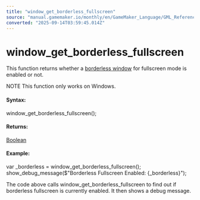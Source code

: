 ```yaml
---
title: "window_get_borderless_fullscreen"
source: "manual.gamemaker.io/monthly/en/GameMaker_Language/GML_Reference/Cameras_And_Display/The_Game_Window/window_get_borderless_fullscreen.htm"
converted: "2025-09-14T03:59:45.014Z"
---
```


# window\_get\_borderless\_fullscreen

This function returns whether a [borderless window](window_enable_borderless_fullscreen.md) for fullscreen mode is enabled or not.

NOTE This function only works on Windows.

#### Syntax:

window\_get\_borderless\_fullscreen();

#### Returns:

[Boolean](../../../GML_Overview/Data_Types.md)

#### Example:

var \_borderless = window\_get\_borderless\_fullscreen();
show\_debug\_message($"Borderless Fullscreen Enabled: {\_borderless}");

The code above calls window\_get\_borderless\_fullscreen to find out if borderless fullscreen is currently enabled. It then shows a debug message.